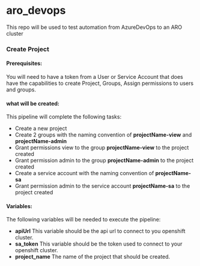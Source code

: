 # aro_devops
This repo will be used to test automation from AzureDevOps to an ARO cluster  


### Create Project

#### Prerequisites:  

You will need to have a token from a User or Service Account that does have the capabilities to create Project, Groups, Assign permissions to users and groups.  

#### what will be created:  

This pipeline  will complete the following tasks:  
- Create a new project  
- Create 2 groups with the naming convention of **projectName-view** and **projectName-admin**  
- Grant permissions view to the group **projectName-view** to the project created  
- Grant permission admin to the group **projectName-admin** to the project created  
- Create a service account with the naming convention of **projectName-sa**
- Grant permission admin to the service account **projectName-sa** to the project created  


#### Variables:  

The following variables will be needed to execute the pipeline:  
- **apiUrl** 
This variable should be the api url to connect to you openshift cluster.   
- **sa_token** 
This variable should be the token used to connect to your openshift cluster.  
- **project_name** 
The name of the project that should be created.    

